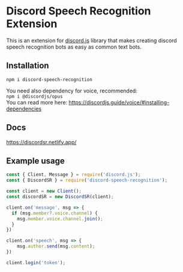 # Discord Speech Recognition Extension

This is an extension for [discord.js](https://discord.js.org) library that makes creating discord speech recognition bots as easy as common text bots.

## Installation

`npm i discord-speech-recognition`  

You need also dependency for voice, recommended:  
`npm i @discordjs/opus`  
You can read more here: <https://discordjs.guide/voice/#installing-dependencies>

## Docs

<https://discordsr.netlify.app/>

## Example usage

```javascript
const { Client, Message } = require('discord.js');
const { DiscordSR } = require('discord-speech-recognition');

const client = new Client();
const discordSR = new DiscordSR(client);

client.on('message', msg => {
  if (msg.member?.voice.channel) {
    msg.member.voice.channel.join();
  }
})

client.on('speech', msg => {
    msg.author.send(msg.content);
})

client.login('token');
```

